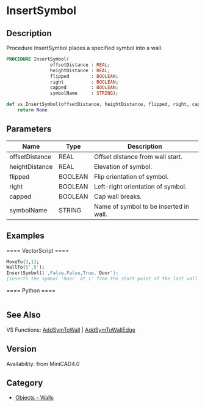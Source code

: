 # InsertSymbol

## Description
Procedure InsertSymbol places a specified symbol into a wall.

```pascal
PROCEDURE InsertSymbol(
				offsetDistance : REAL;
				heightDistance : REAL;
				flipped        : BOOLEAN;
				right          : BOOLEAN;
				capped         : BOOLEAN;
				symbolName     : STRING);
```

```python
def vs.InsertSymbol(offsetDistance, heightDistance, flipped, right, capped, symbolName):
    return None
```

## Parameters
|Name|Type|Description|
|---|---|---|
|offsetDistance|REAL|Offset distance from wall start.|
|heightDistance|REAL|Elevation of symbol.|
|flipped|BOOLEAN|Flip orientation of symbol.|
|right|BOOLEAN|Left-right orientation of symbol.|
|capped|BOOLEAN|Cap wall breaks.|
|symbolName|STRING|Name of symbol to be inserted in wall.|

## Examples
==== VectorScript ====
```pascal
MoveTo(3,1);
WallTo(5',5');
InsertSymbol(1',False,False,True,'Door');
{inserts the symbol 'Door' at 1' from the start point of the last wall segment}
```
==== Python ====
```python

```

## See Also
VS Functions:
[AddSymToWall](AddSymToWall.md) 
| [AddSymToWallEdge](AddSymToWallEdge.md)

## Version
Availability: from MiniCAD4.0

## Category
* [Objects - Walls](../Categories/Objects%20-%20Walls.md)
